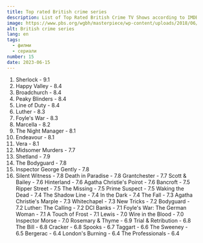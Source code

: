 ```yaml
---
title: Top rated British crime series
description: List of Top Rated British Crime TV Shows according to IMDB.COM
image: https://www.pbs.org/wgbh/masterpiece/wp-content/uploads/2018/06/masterpiece-mysteries-to-stream-1920x1080-compressed.jpg
alt: British crime series
lang: en
tags:
  - филми
  - сериали
number: 15
date: 2023-06-15
---
```


1. Sherlock - 9.1
2. Happy Valley - 8.4
3. Broadchurch - 8.4
4. Peaky Blinders - 8.4
5. Line of Duty - 8.4
6. Luther - 8.3
7. Foyle's War - 8.3
8. Marcella - 8.2
9. The Night Manager - 8.1
10. Endeavour - 8.1
11. Vera - 8.1
12. Midsomer Murders - 7.7
13. Shetland - 7.9
14. The Bodyguard - 7.8
15. Inspector George Gently - 7.8
16. Silent Witness - 7.8
Death in Paradise - 7.8
Grantchester - 7.7
Scott & Bailey - 7.6
Hinterland - 7.6
Agatha Christie's Poirot - 7.6
Bancroft - 7.5
Ripper Street - 7.5
The Missing - 7.5
Prime Suspect - 7.5
Waking the Dead - 7.4
The Shadow Line - 7.4
In the Dark - 7.4
The Fall - 7.3
Agatha Christie's Marple - 7.3
Whitechapel - 7.3
New Tricks - 7.2
Bodyguard - 7.2
Luther: The Calling - 7.2
DCI Banks - 7.1
Foyle's War: The German Woman - 7.1
A Touch of Frost - 7.1
Lewis - 7.0
Wire in the Blood - 7.0
Inspector Morse - 7.0
Rosemary & Thyme - 6.9
Trial & Retribution - 6.8
The Bill - 6.8
Cracker - 6.8
Spooks - 6.7
Taggart - 6.6
The Sweeney - 6.5
Bergerac - 6.4
London's Burning - 6.4
The Professionals - 6.4
